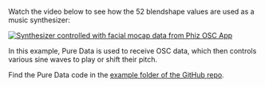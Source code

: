 Watch the video below to see how the 52 blendshape values are used as a music synthesizer:

[![Synthesizer controlled with facial mocap data from Phiz OSC App](http://img.youtube.com/vi/RIscBs1DQkk/0.jpg)](http://www.youtube.com/watch?v=RIscBs1DQkk "Synthesizer controlled with facial mocap data from Phiz OSC App")

In this example, Pure Data is used to receive OSC data, which then controls various sine waves to play or shift their pitch.

Find the Pure Data code in the [example folder of the GitHub repo](https://github.com/SpookyCorgi/phiz/blob/main/examples/OSC/face-oscillator.pd).